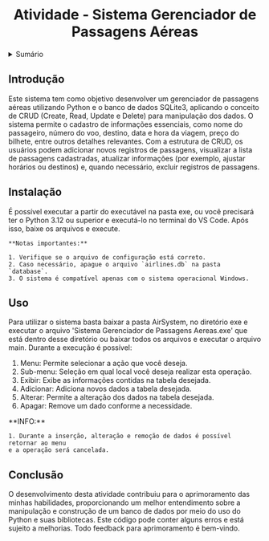 <h1 align="center">Atividade - Sistema Gerenciador de Passagens Aéreas</h1>

<details>
<summary>Sumário</summary>

- [Introdução](#introdução)
- [Instalação](#instalação)
- [Uso](#uso)
- [Conclusão](#conclusão)

</details>

## Introdução

<p>
    Este sistema tem como objetivo desenvolver um gerenciador de passagens aéreas utilizando Python
    e o banco de dados SQLite3, aplicando o conceito de CRUD (Create, Read, Update e Delete) para 
    manipulação dos dados. 
    O sistema permite o cadastro de informações essenciais, como nome do passageiro, número do voo,
    destino, data e hora da viagem, preço do bilhete, entre outros detalhes relevantes. 
    Com a estrutura de CRUD, os usuários podem adicionar novos registros de passagens, visualizar a
    lista de passagens cadastradas, atualizar informações (por exemplo, ajustar horários ou destinos)
    e, quando necessário, excluir registros de passagens.
</p>

## Instalação

<p>
    É possível executar a partir do executável na pasta exe, ou 
    você precisará ter o Python 3.12 ou superior e executá-lo no 
    terminal do VS Code. Após isso, baixe os arquivos e execute.

    **Notas importantes:**

    1. Verifique se o arquivo de configuração está correto.
    2. Caso necessário, apague o arquivo `airlines.db` na pasta `database`.
    3. O sistema é compatível apenas com o sistema operacional Windows.

</p>

## Uso

<p>
    Para utilizar o sistema basta baixar a pasta AirSystem, no diretório exe e executar o arquivo
    'Sistema Gerenciador de Passagens Aereas.exe' que está dentro desse diretório ou baixar todos 
    os arquivos e executar o arquivo main. Durante a execução é possível: 
</p>

<ol>
    <li>Menu: Permite selecionar a ação que você deseja.</li>
    <li>Sub-menu: Seleção em qual local você deseja realizar esta operação.</li>
    <li>Exibir: Exibe as informações contidas na tabela desejada.</li>
    <li>Adicionar: Adiciona novos dados a tabela desejada.</li>
    <li>Alterar: Permite a alteração dos dados na tabela desejada.</li>
    <li>Apagar: Remove um dado conforme a necessidade.</li>
</ol>

<p>
    **INFO:**

    1. Durante a inserção, alteração e remoção de dados é possível retornar ao menu 
    e a operação será cancelada.
</p>

## Conclusão

<p>
    O desenvolvimento desta atividade contribuiu para o aprimoramento das minhas habilidades, 
    proporcionando um melhor entendimento sobre a manipulação e construção de um banco de dados
    por meio do uso do Python e suas bibliotecas.
    Este código pode conter alguns erros e está sujeito a melhorias. Todo feedback para aprimoramento é bem-vindo.
</p>
